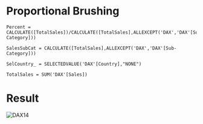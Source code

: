 # Proportional Brushing

```DAX
Percent = CALCULATE([TotalSales])/CALCULATE([TotalSales],ALLEXCEPT('DAX','DAX'[Sub-Category]))

SalesSubCat = CALCULATE([TotalSales],ALLEXCEPT('DAX','DAX'[Sub-Category]))

SelCountry_ = SELECTEDVALUE('DAX'[Country],"NONE")

TotalSales = SUM('DAX'[Sales])
```

# Result

![DAX14](https://user-images.githubusercontent.com/79496040/191626528-f0f692f9-6589-4139-a201-8b35eb8a7df6.gif)
